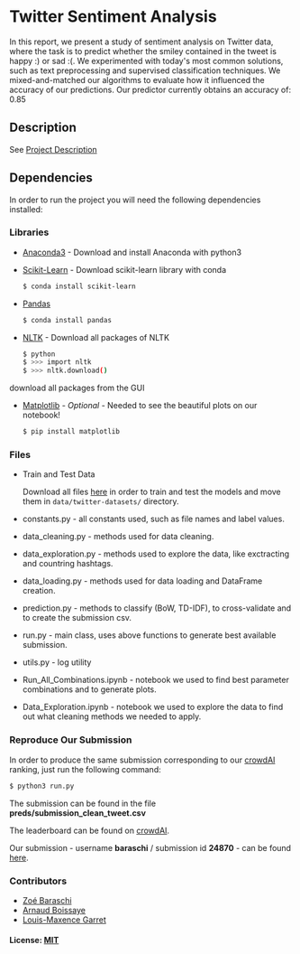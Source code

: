 # Twitter Sentiment Analysis

In this report, we present a study of sentiment analysis on Twitter data, where the task is to predict whether the smiley contained in the tweet is happy :) or sad :(. 
We experimented with today's most common solutions, such as text preprocessing and supervised classification techniques. We mixed-and-matched our algorithms to evaluate how it influenced the accuracy of our predictions. 
Our predictor currently obtains an accuracy of: 0.85

## Description

See [Project Description](https://github.com/epfml/ML_course/tree/master/projects/project2/project_text_classification)

## Dependencies

In order to run the project you will need the following dependencies installed:

### Libraries

* [Anaconda3](https://www.anaconda.com/download/) - Download and install Anaconda with python3
* [Scikit-Learn](https://scikit-learn.org/stable/) - Download scikit-learn library with conda

    ```sh
    $ conda install scikit-learn
    ```
    
* [Pandas](https://pandas.pydata.org/)

    ```sh
    $ conda install pandas
    ```
    
* [NLTK](https://www.nltk.org/) - Download all packages of NLTK

    ```sh
    $ python
    $ >>> import nltk
    $ >>> nltk.download()
    ```
 download all packages from the GUI
 
 * [Matplotlib](https://matplotlib.org/) - *Optional* - Needed to see the beautiful plots on our notebook!
    ```sh
    $ pip install matplotlib
    ```
### Files
* Train and Test Data

    Download all files [here](https://www.crowdai.org/challenges/epfl-ml-text-classification/dataset_files) in order to train and test the models
    and move them in `data/twitter-datasets/` directory.
    
* constants.py - all constants used, such as file names and label values.
* data_cleaning.py - methods used for data cleaning.
* data_exploration.py - methods used to explore the data, like exctracting and countring hashtags.
* data_loading.py - methods used for data loading and DataFrame creation.
* prediction.py - methods to classify (BoW, TD-IDF), to cross-validate and to create the submission csv.
* run.py - main class, uses above functions to generate best available submission.
* utils.py - log utility
* Run_All_Combinations.ipynb - notebook we used to find best parameter combinations and to generate plots.
* Data_Exploration.ipynb - notebook we used to explore the data to find out what cleaning methods we needed to apply.

### Reproduce Our Submission
In order to produce the same submission corresponding to our [crowdAI](https://www.crowdai.org/challenges/epfl-ml-text-classification) ranking, just run the following command:
```sh 
$ python3 run.py
```

The submission can be found in the file __preds/submission_clean_tweet.csv__

The leaderboard can be found on [crowdAI](https://www.crowdai.org/challenges/epfl-ml-text-classification). 

Our submission - username __baraschi__ / submission id __24870__ - can be found [here](https://www.crowdai.org/f77f5069c0fd).
### Contributors

- [Zoé Baraschi](https://github.com/baraschi/)
- [Arnaud Boissaye](https://github.com/lmgarret)
- [Louis-Maxence Garret](https://github.com/GarfAbh)

#### License: [MIT](https://opensource.org/licenses/MIT)
